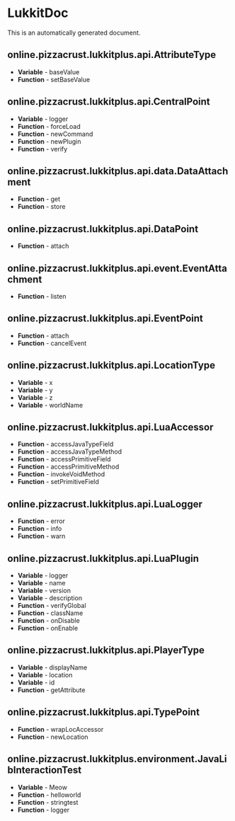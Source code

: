 # LukkitDoc
This is an automatically generated document.

## online.pizzacrust.lukkitplus.api.AttributeType

- **Variable** - baseValue
- **Function** - setBaseValue

## online.pizzacrust.lukkitplus.api.CentralPoint

- **Variable** - logger
- **Function** - forceLoad
- **Function** - newCommand
- **Function** - newPlugin
- **Function** - verify

## online.pizzacrust.lukkitplus.api.data.DataAttachment

- **Function** - get
- **Function** - store

## online.pizzacrust.lukkitplus.api.DataPoint

- **Function** - attach

## online.pizzacrust.lukkitplus.api.event.EventAttachment

- **Function** - listen

## online.pizzacrust.lukkitplus.api.EventPoint

- **Function** - attach
- **Function** - cancelEvent

## online.pizzacrust.lukkitplus.api.LocationType

- **Variable** - x
- **Variable** - y
- **Variable** - z
- **Variable** - worldName

## online.pizzacrust.lukkitplus.api.LuaAccessor

- **Function** - accessJavaTypeField
- **Function** - accessJavaTypeMethod
- **Function** - accessPrimitiveField
- **Function** - accessPrimitiveMethod
- **Function** - invokeVoidMethod
- **Function** - setPrimitiveField

## online.pizzacrust.lukkitplus.api.LuaLogger

- **Function** - error
- **Function** - info
- **Function** - warn

## online.pizzacrust.lukkitplus.api.LuaPlugin

- **Variable** - logger
- **Variable** - name
- **Variable** - version
- **Variable** - description
- **Function** - verifyGlobal
- **Function** - className
- **Function** - onDisable
- **Function** - onEnable

## online.pizzacrust.lukkitplus.api.PlayerType

- **Variable** - displayName
- **Variable** - location
- **Variable** - id
- **Function** - getAttribute

## online.pizzacrust.lukkitplus.api.TypePoint

- **Function** - wrapLocAccessor
- **Function** - newLocation

## online.pizzacrust.lukkitplus.environment.JavaLibInteractionTest

- **Variable** - Meow
- **Function** - helloworld
- **Function** - stringtest
- **Function** - logger


